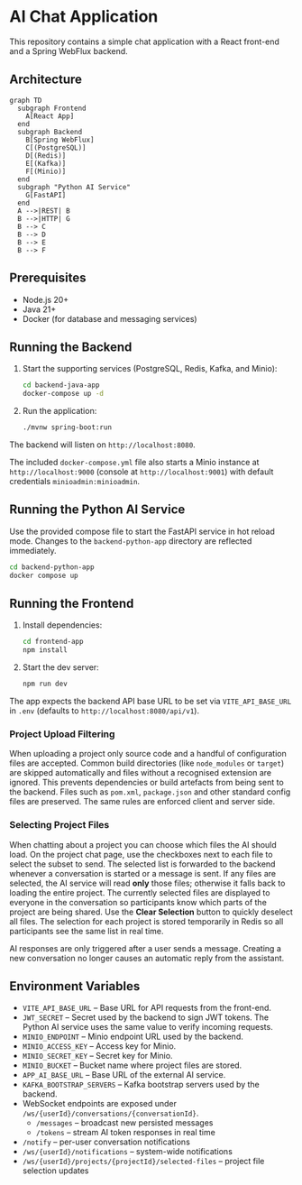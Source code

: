 # AI Chat Application

This repository contains a simple chat application with a React front-end and a Spring WebFlux backend.

## Architecture

```mermaid
graph TD
  subgraph Frontend
    A[React App]
  end
  subgraph Backend
    B[Spring WebFlux]
    C[(PostgreSQL)]
    D[(Redis)]
    E[(Kafka)]
    F[(Minio)]
  end
  subgraph "Python AI Service"
    G[FastAPI]
  end
  A -->|REST| B
  B -->|HTTP| G
  B --> C
  B --> D
  B --> E
  B --> F
```

## Prerequisites
- Node.js 20+
- Java 21+
- Docker (for database and messaging services)

## Running the Backend

1. Start the supporting services (PostgreSQL, Redis, Kafka, and Minio):
   ```bash
   cd backend-java-app
   docker-compose up -d
   ```
2. Run the application:
   ```bash
   ./mvnw spring-boot:run
   ```

The backend will listen on `http://localhost:8080`.

The included `docker-compose.yml` file also starts a Minio instance at
`http://localhost:9000` (console at `http://localhost:9001`) with default
credentials `minioadmin:minioadmin`.

## Running the Python AI Service

Use the provided compose file to start the FastAPI service in hot reload mode.
Changes to the `backend-python-app` directory are reflected immediately.

```bash
cd backend-python-app
docker compose up
```

## Running the Frontend

1. Install dependencies:
   ```bash
   cd frontend-app
   npm install
   ```
2. Start the dev server:
   ```bash
   npm run dev
   ```

The app expects the backend API base URL to be set via `VITE_API_BASE_URL` in `.env` (defaults to `http://localhost:8080/api/v1`).

### Project Upload Filtering

When uploading a project only source code and a handful of configuration files
are accepted. Common build directories (like `node_modules` or `target`) are
skipped automatically and files without a recognised extension are ignored. This
prevents dependencies or build artefacts from being sent to the backend. Files
such as `pom.xml`, `package.json` and other standard config files are preserved.
The same rules are enforced client and server side.

### Selecting Project Files

When chatting about a project you can choose which files the AI should load.
On the project chat page, use the checkboxes next to each file to select the
subset to send. The selected list is forwarded to the backend whenever a
conversation is started or a message is sent. If any files are selected, the
AI service will read **only** those files; otherwise it falls back to loading
the entire project. The currently selected files are displayed to everyone in
the conversation so participants know which parts of the project are being
shared. Use the **Clear Selection** button to quickly deselect all files.
The selection for each project is stored temporarily in Redis so all
participants see the same list in real time.

AI responses are only triggered after a user sends a message. Creating a new
conversation no longer causes an automatic reply from the assistant.

## Environment Variables

- `VITE_API_BASE_URL` – Base URL for API requests from the front-end.
- `JWT_SECRET` – Secret used by the backend to sign JWT tokens. The Python AI
  service uses the same value to verify incoming requests.
- `MINIO_ENDPOINT` – Minio endpoint URL used by the backend.
- `MINIO_ACCESS_KEY` – Access key for Minio.
- `MINIO_SECRET_KEY` – Secret key for Minio.
- `MINIO_BUCKET` – Bucket name where project files are stored.
- `APP_AI_BASE_URL` – Base URL of the external AI service.
- `KAFKA_BOOTSTRAP_SERVERS` – Kafka bootstrap servers used by the backend.
- WebSocket endpoints are exposed under `/ws/{userId}/conversations/{conversationId}`.
  - `/messages` – broadcast new persisted messages
  - `/tokens` – stream AI token responses in real time
- `/notify` – per-user conversation notifications
- `/ws/{userId}/notifications` – system-wide notifications
- `/ws/{userId}/projects/{projectId}/selected-files` – project file selection updates

